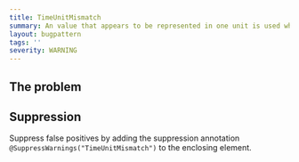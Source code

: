 ```yaml
---
title: TimeUnitMismatch
summary: An value that appears to be represented in one unit is used where another appears to be required (e.g., seconds where nanos are needed)
layout: bugpattern
tags: ''
severity: WARNING
---
```


<!--
*** AUTO-GENERATED, DO NOT MODIFY ***
To make changes, edit the @BugPattern annotation or the explanation in docs/bugpattern.
-->


## The problem


## Suppression
Suppress false positives by adding the suppression annotation `@SuppressWarnings("TimeUnitMismatch")` to the enclosing element.
